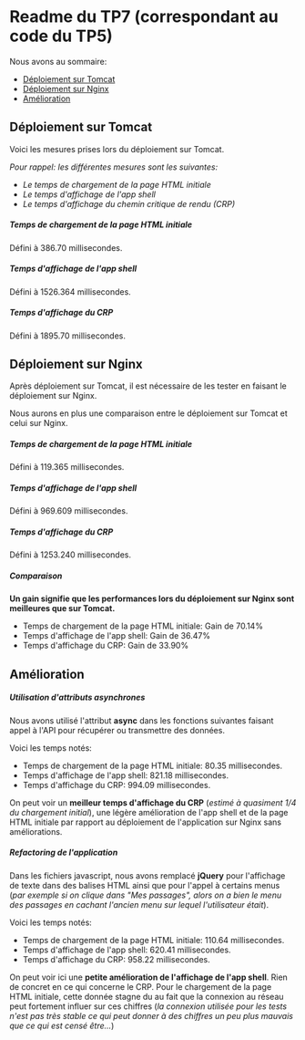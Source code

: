 # Readme du TP7 (correspondant au code du TP5)

Nous avons au sommaire:
- [Déploiement sur Tomcat](#déploiement-sur-tomcat)
- [Déploiement sur Nginx](#déploiement-sur-nginx)
- [Amélioration](#amélioration)


## Déploiement sur Tomcat

Voici les mesures prises lors du déploiement sur Tomcat.

*Pour rappel: les différentes mesures sont les suivantes:*
- *Le temps de chargement de la page HTML initiale*
- *Le temps d'affichage de l'app shell*
- *Le temps d'affichage du chemin critique de rendu (CRP)*

##### Temps de chargement de la page HTML initiale

Défini à 386.70 millisecondes.

##### Temps d'affichage de l'app shell

Défini à 1526.364 millisecondes.

##### Temps d'affichage du CRP

Défini à 1895.70 millisecondes.


## Déploiement sur Nginx

Après déploiement sur Tomcat, il est nécessaire de les tester en faisant le déploiement sur Nginx.

Nous aurons en plus une comparaison entre le déploiement sur Tomcat et celui sur Nginx.

##### Temps de chargement de la page HTML initiale

Défini à 119.365 millisecondes.

##### Temps d'affichage de l'app shell

Défini à 969.609 millisecondes.

##### Temps d'affichage du CRP

Défini à 1253.240 millisecondes.

##### Comparaison

**Un gain signifie que les performances lors du déploiement sur Nginx sont meilleures que sur Tomcat.**

- Temps de chargement de la page HTML initiale: Gain de 70.14%
- Temps d'affichage de l'app shell: Gain de 36.47%
- Temps d'affichage du CRP: Gain de 33.90%

## Amélioration

##### Utilisation d'attributs asynchrones

Nous avons utilisé l'attribut **async** dans les fonctions suivantes faisant appel à l'API pour récupérer ou transmettre des données.

Voici les temps notés:
- Temps de chargement de la page HTML initiale: 80.35 millisecondes.
- Temps d'affichage de l'app shell: 821.18 millisecondes.
- Temps d'affichage du CRP: 994.09 millisecondes.

On peut voir un **meilleur temps d'affichage du CRP** (*estimé à quasiment 1/4 du chargement initial*), une légère amélioration de l'app shell et de la page HTML initiale par rapport au déploiement de l'application sur Nginx sans améliorations.

##### Refactoring de l'application

Dans les fichiers javascript, nous avons remplacé **jQuery** pour l'affichage de texte dans des balises HTML ainsi que pour l'appel à certains menus (*par exemple si on clique dans "Mes passages", alors on a bien le menu des passages en cachant l'ancien menu sur lequel l'utilisateur était*).

Voici les temps notés:
- Temps de chargement de la page HTML initiale: 110.64 millisecondes.
- Temps d'affichage de l'app shell: 620.41 millisecondes.
- Temps d'affichage du CRP: 958.22 millisecondes.

On peut voir ici une **petite amélioration de l'affichage de l'app shell**. Rien de concret en ce qui concerne le CRP. Pour le chargement de la page HTML initiale, cette donnée stagne du au fait que la connexion au réseau peut fortement influer sur ces chiffres (*la connexion utilisée pour les tests n'est pas très stable ce qui peut donner à des chiffres un peu plus mauvais que ce qui est censé être...*)
